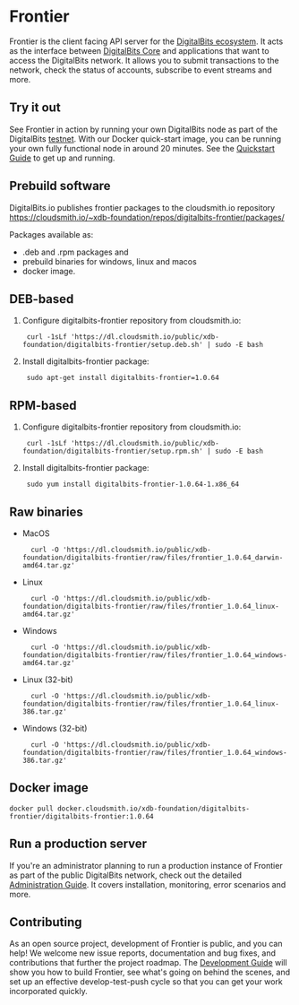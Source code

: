 # Frontier
Frontier is the client facing API server for the [DigitalBits ecosystem](https://developer.digitalbits.io/guides/get-started/). It acts as the interface between [DigitalBits Core](https://github.com/xdbfoundation/DigitalBits) and applications that want to access the DigitalBits network. It allows you to submit transactions to the network, check the status of accounts, subscribe to event streams and more.

## Try it out
See Frontier in action by running your own DigitalBits node as part of the DigitalBits [testnet](https://github.com/xdbfoundation/docs/blob/master/guides/concepts/test-net.md). With our Docker quick-start image, you can be running your own fully functional node in around 20 minutes. See the [Quickstart Guide](internal/docs/quickstart.md) to get up and running.

## Prebuild software
DigitalBits.io publishes frontier packages to the cloudsmith.io repository https://cloudsmith.io/~xdb-foundation/repos/digitalbits-frontier/packages/

Packages available as:
   - .deb and .rpm packages and 
   - prebuild binaries for windows, linux and macos
   - docker image.  

## DEB-based

1. Configure digitalbits-frontier repository from cloudsmith.io:

        curl -1sLf 'https://dl.cloudsmith.io/public/xdb-foundation/digitalbits-frontier/setup.deb.sh' | sudo -E bash

2. Install digitalbits-frontier package:

        sudo apt-get install digitalbits-frontier=1.0.64


## RPM-based
1. Configure digitalbits-frontier repository from cloudsmith.io:

        curl -1sLf 'https://dl.cloudsmith.io/public/xdb-foundation/digitalbits-frontier/setup.rpm.sh' | sudo -E bash

2. Install digitalbits-frontier package:

        sudo yum install digitalbits-frontier-1.0.64-1.x86_64


## Raw binaries

- MacOS

        curl -O 'https://dl.cloudsmith.io/public/xdb-foundation/digitalbits-frontier/raw/files/frontier_1.0.64_darwin-amd64.tar.gz'

- Linux

        curl -O 'https://dl.cloudsmith.io/public/xdb-foundation/digitalbits-frontier/raw/files/frontier_1.0.64_linux-amd64.tar.gz'

- Windows

        curl -O 'https://dl.cloudsmith.io/public/xdb-foundation/digitalbits-frontier/raw/files/frontier_1.0.64_windows-amd64.tar.gz'

- Linux (32-bit)

        curl -O 'https://dl.cloudsmith.io/public/xdb-foundation/digitalbits-frontier/raw/files/frontier_1.0.64_linux-386.tar.gz'
        

- Windows (32-bit)

        curl -O 'https://dl.cloudsmith.io/public/xdb-foundation/digitalbits-frontier/raw/files/frontier_1.0.64_windows-386.tar.gz'

        

## Docker image

    docker pull docker.cloudsmith.io/xdb-foundation/digitalbits-frontier/digitalbits-frontier:1.0.64


## Run a production server
If you're an administrator planning to run a production instance of Frontier as part of the public DigitalBits network, check out the detailed [Administration Guide](internal/docs/admin.md). It covers installation, monitoring, error scenarios and more.

## Contributing
As an open source project, development of Frontier is public, and you can help! We welcome new issue reports, documentation and bug fixes, and contributions that further the project roadmap. The [Development Guide](internal/docs/developing.md) will show you how to build Frontier, see what's going on behind the scenes, and set up an effective develop-test-push cycle so that you can get your work incorporated quickly.
